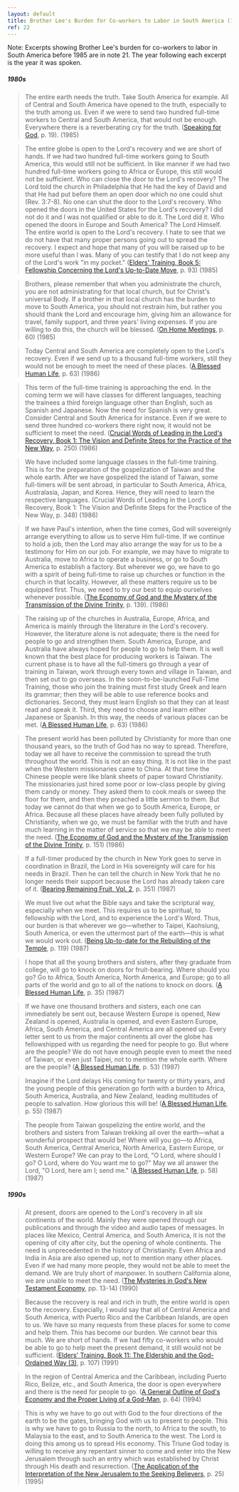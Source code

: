 ```yaml
---
layout: default
title: Brother Lee's Burden for Co-workers to Labor in South America (1985-1995) 
ref: 22
---
```


Note: Excerpts showing Brother Lee's burden for co-workers to labor in South America before 1985 are in note 21. The year following each excerpt is the year it was spoken.

##### 1980s

> The entire earth needs the truth. Take South America for example. All of Central and South America have opened to the truth, especially to the truth among us. Even if we were to send two hundred full-time workers to Central and South America, that would not be enough. Everywhere there is a reverberating cry for the truth. ([Speaking for God](http://www.ministrybooks.org/books.cfm?xid=E9QY0DMMJB255), p. 19). (1985)

> The entire globe is open to the Lord's recovery and we are short of hands. If we had two hundred full-time workers going to South America, this would still not be sufficient. In like manner if we had two hundred full-time workers going to Africa or Europe, this still would not be sufficient. Who can close the door to the Lord's recovery? The Lord told the church in Philadelphia that He had the key of David and that He had put before them an open door which no one could shut (Rev. 3:7-8). No one can shut the door to the Lord's recovery. Who opened the doors in the United States for the Lord's recovery? I did not do it and I was not qualified or able to do it. The Lord did it. Who opened the doors in Europe and South America? The Lord Himself. The entire world is open to the Lord's recovery. I hate to see that we do not have that many proper persons going out to spread the recovery. I expect and hope that many of you will be raised up to be more useful than I was. Many of you can testify that I do not keep any of the Lord's work "in my pocket." ([Elders' Training, Book 5: Fellowship Concerning the Lord's Up-to-Date Move](http://www.ministrybooks.org/books.cfm?xid=B55JXYLJFEPQV), p. 93) (1985)

> Brothers, please remember that when you administrate the church, you are not administrating for that local church, but for Christ's universal Body. If a brother in that local church has the burden to move to South America, you should not restrain him, but rather you should thank the Lord and encourage him, giving him an allowance for travel, family support, and three years' living expenses. If you are willing to do this, the church will be blessed. ([On Home Meetings](http://www.ministrybooks.org/books.cfm?xid=6DOSPWE10X20S), p. 60) (1985)

> Today Central and South America are completely open to the Lord's recovery. Even if we send up to a thousand full-time workers, still they would not be enough to meet the need of these places. ([A Blessed Human Life](http://www.ministrybooks.org/books.cfm?xid=MU0A31M1SJN8S), p. 63) (1986)

> This term of the full-time training is approaching the end. In the coming term we will have classes for different languages, teaching the trainees a third foreign language other than English, such as Spanish and Japanese. Now the need for Spanish is very great. Consider Central and South America for instance. Even if we were to send three hundred co-workers there right now, it would not be sufficient to meet the need. ([Crucial Words of Leading in the Lord's Recovery, Book 1: The Vision and Definite Steps for the Practice of the New Way](http://www.ministrybooks.org/books.cfm?xid=XUWDD6894EJVM), p. 250) (1986)

> We have included some language classes in the full-time training. This is for the preparation of the gospelization of Taiwan and the whole earth. After we have gospelized the island of Taiwan, some full-timers will be sent abroad, in particular to South America, Africa, Australasia, Japan, and Korea. Hence, they will need to learn the respective languages. (Crucial Words of Leading in the Lord's Recovery, Book 1: The Vision and Definite Steps for the Practice of the New Way, p. 348) (1986)

> If we have Paul's intention, when the time comes, God will sovereignly arrange everything to allow us to serve Him full-time. If we continue to hold a job, then the Lord may also arrange the way for us to be a testimony for Him on our job. For example, we may have to migrate to Australia, move to Africa to operate a business, or go to South America to establish a factory. But wherever we go, we have to go with a spirit of being full-time to raise up churches or function in the church in that locality. However, all these matters require us to be equipped first. Thus, we need to try our best to equip ourselves whenever possible. ([The Economy of God and the Mystery of the Transmission of the Divine Trinity](http://www.ministrybooks.org/books.cfm?xid=F1RCAEV0N48JB), p. 139). (1986)

> The raising up of the churches in Australia, Europe, Africa, and America is mainly through the literature in the Lord's recovery. However, the literature alone is not adequate; there is the need for people to go and strengthen them. South America, Europe, and Australia have always hoped for people to go to help them. It is well known that the best place for producing workers is Taiwan. The current phase is to have all the full-timers go through a year of training in Taiwan, work through every town and village in Taiwan, and then set out to go overseas. In the soon-to-be-launched Full-Time Training, those who join the training must first study Greek and learn its grammar; then they will be able to use reference books and dictionaries. Second, they must learn English so that they can at least read and speak it. Third, they need to choose and learn either Japanese or Spanish. In this way, the needs of various places can be met. ([A Blessed Human Life](http://www.ministrybooks.org/books.cfm?xid=MU0A31M1SJN8S), p. 63) (1986)

> The present world has been polluted by Christianity for more than one thousand years, so the truth of God has no way to spread. Therefore, today we all have to receive the commission to spread the truth throughout the world. This is not an easy thing. It is not like in the past when the Western missionaries came to China. At that time the Chinese people were like blank sheets of paper toward Christianity. The missionaries just hired some poor or low-class people by giving them candy or money. They asked them to cook meals or sweep the floor for them, and then they preached a little sermon to them. But today we cannot do that when we go to South America, Europe, or Africa. Because all these places have already been fully polluted by Christianity, when we go, we must be familiar with the truth and have much learning in the matter of service so that we may be able to meet the need. ([The Economy of God and the Mystery of the Transmission of the Divine Trinity](http://www.ministrybooks.org/books.cfm?xid=F1RCAEV0N48JB), p. 151) (1986)

> If a full-timer produced by the church in New York goes to serve in coordination in Brazil, the Lord in His sovereignty will care for his needs in Brazil. Then he can tell the church in New York that he no longer needs their support because the Lord has already taken care of it. ([Bearing Remaining Fruit, Vol. 2](http://www.ministrybooks.org/books.cfm?xid=0AZ1KFNECY2YM), p. 351) (1987)

> We must live out what the Bible says and take the scriptural way, especially when we meet. This requires us to be spiritual, to fellowship with the Lord, and to experience the Lord's Word. Thus, our burden is that wherever we go—whether to Taipei, Kaohsiung, South America, or even the uttermost part of the earth—this is what we would work out. ([Being Up-to-date for the Rebuilding of the Temple](http://www.ministrybooks.org/books.cfm?xid=AEC92K19JC8J4), p. 119) (1987)

> I hope that all the young brothers and sisters, after they graduate from college, will go to knock on doors for fruit-bearing. Where should you go? Go to Africa, South America, North America, and Europe; go to all parts of the world and go to all of the nations to knock on doors. ([A Blessed Human Life](http://www.ministrybooks.org/books.cfm?xid=MU0A31M1SJN8S), p. 35) (1987)

> If we have one thousand brothers and sisters, each one can immediately be sent out, because Western Europe is opened, New Zealand is opened, Australia is opened, and even Eastern Europe, Africa, South America, and Central America are all opened up. Every letter sent to us from the major continents all over the globe has fellowshipped with us regarding the need for people to go. But where are the people? We do not have enough people even to meet the need of Taiwan, or even just Taipei, not to mention the whole earth. Where are the people? ([A Blessed Human Life](http://www.ministrybooks.org/books.cfm?xid=MU0A31M1SJN8S), p. 53) (1987)

> Imagine if the Lord delays His coming for twenty or thirty years, and the young people of this generation go forth with a burden to Africa, South America, Australia, and New Zealand, leading multitudes of people to salvation. How glorious this will be! ([A Blessed Human Life](http://www.ministrybooks.org/books.cfm?xid=MU0A31M1SJN8S), p. 55) (1987)

> The people from Taiwan gospelizing the entire world, and the brothers and sisters from Taiwan trekking all over the earth—what a wonderful prospect that would be! Where will you go—to Africa, South America, Central America, North America, Eastern Europe, or Western Europe? We can pray to the Lord, "O Lord, where should I go? O Lord, where do You want me to go?" May we all answer the Lord, "O Lord, here am I; send me." ([A Blessed Human Life](http://www.ministrybooks.org/books.cfm?xid=MU0A31M1SJN8S), p. 58) (1987)

##### 1990s

> At present, doors are opened to the Lord's recovery in all six continents of the world. Mainly they were opened through our publications and through the video and audio tapes of messages. In places like Mexico, Central America, and South America, it is not the opening of city after city, but the opening of whole continents. The need is unprecedented in the history of Christianity. Even Africa and India in Asia are also opened up, not to mention many other places. Even if we had many more people, they would not be able to meet the demand. We are truly short of manpower. In southern California alone, we are unable to meet the need. ([The Mysteries in God's New Testament Economy](http://www.ministrybooks.org/books.cfm?xid=RE66G00UJVVRN), pp. 13-14) (1990)

> Because the recovery is real and rich in truth, the entire world is open to the recovery. Especially, I would say that all of Central America and South America, with Puerto Rico and the Caribbean Islands, are open to us. We have so many requests from these places for some to come and help them. This has become our burden. We cannot bear this much. We are short of hands. If we had fifty co-workers who would be able to go to help meet the present demand, it still would not be sufficient. ([Elders' Training, Book 11: The Eldership and the God-Ordained Way (3)](http://www.ministrybooks.org/books.cfm?xid=GCD6FRCAIUM18), p. 107) (1991)

> In the region of Central America and the Caribbean, including Puerto Rico, Belize, etc., and South America, the door is open everywhere and there is the need for people to go. ([A General Outline of God's Economy and the Proper Living of a God-Man](http://www.ministrybooks.org/books.cfm?xid=WEW5KOUO1EJX8), p. 64) (1994)

> This is why we have to go out with God to the four directions of the earth to be the gates, bringing God with us to present to people. This is why we have to go to Russia to the north, to Africa to the south, to Malaysia to the east, and to South America to the west. The Lord is doing this among us to spread His economy. This Triune God today is willing to receive any repentant sinner to come and enter into the New Jerusalem through such an entry which was established by Christ through His death and resurrection. ([The Application of the Interpretation of the New Jerusalem to the Seeking Believers](http://www.ministrybooks.org/books.cfm?xid=XB71SWWB2KXFE), p. 25) (1995)
